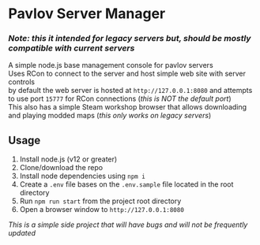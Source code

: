 # Pavlov Server Manager
### ***Note:** this it intended for legacy servers but, should be mostly compatible with current servers*  
A simple node.js base management console for pavlov servers  
Uses RCon to connect to the server and host simple web site with server controls  
by default the web server is hosted at `http://127.0.0.1:8080` and attempts to use port `15777` for RCon connections (*this is NOT the default port*)  
This also has a simple Steam workshop browser that allows downloading and playing modded maps (*this only works on legacy servers*)

## Usage
1. Install node.js (v12 or greater)  
2. Clone/download the repo  
3. Install node dependencies using `npm i`  
4. Create a `.env` file bases on the `.env.sample` file located in the root directory   
5. Run `npm run start` from the project root directory 
6. Open a browser window to `http://127.0.0.1:8080`
  
*This is a simple side project that will have bugs and will not be frequently updated*
